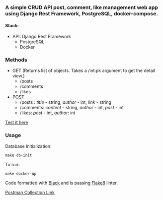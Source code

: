 ### A simple CRUD API post, comment, like management web app using Django Rest Framework, PostgreSQL, docker-compose.

#### Stack:
* API: Django Rest Framework
    * PostgreSQL
    * Docker


### Methods


* GET (Returns list of objects. Takes a /int:pk argument to get the detail view.)
    * /posts
    * /comments
    * /likes
* POST
    * /posts : *title* - string, *author* - int, *link* - string  
    * /comments: *content* - string, *author* - int, *post* - int
    * /likes: *post* - int, *author*: int 

[Test it here](http://www.reppon.live/)

### Usage

Database Initialization:

```
make db-init
```

To run: 
```
make docker-up
```

Code formatted with [Black](https://github.com/psf/black) and is passing [Flake8](https://gitlab.com/pycqa/flake8) linter.

[Postman Collection Link](https://www.getpostman.com/collections/db8adae66e6a10059a4a)